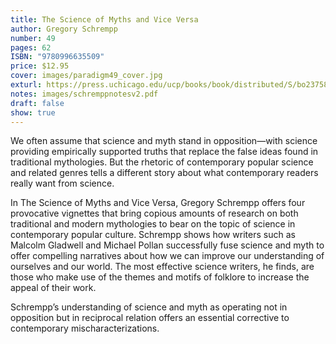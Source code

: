 ```yaml
---
title: The Science of Myths and Vice Versa
author: Gregory Schrempp
number: 49
pages: 62
ISBN: "9780996635509"
price: $12.95
cover: images/paradigm49_cover.jpg
exturl: https://press.uchicago.edu/ucp/books/book/distributed/S/bo23758959.html
notes: images/schremppnotesv2.pdf
draft: false
show: true
---
```

We often assume that science and myth stand in opposition—with science providing empirically supported truths that replace the false ideas found in traditional mythologies. But the rhetoric of contemporary popular science and related genres tells a different story about what contemporary readers really want from science.

In The Science of Myths and Vice Versa, Gregory Schrempp offers four provocative vignettes that bring copious amounts of research on both traditional and modern mythologies to bear on the topic of science in contemporary popular culture. Schrempp shows how writers such as Malcolm Gladwell and Michael Pollan successfully fuse science and myth to offer compelling narratives about how we can improve our understanding of ourselves and our world. The most effective science writers, he finds, are those who make use of the themes and motifs of folklore to increase the appeal of their work.

Schrempp’s understanding of science and myth as operating not in opposition but in reciprocal relation offers an essential corrective to contemporary mischaracterizations.